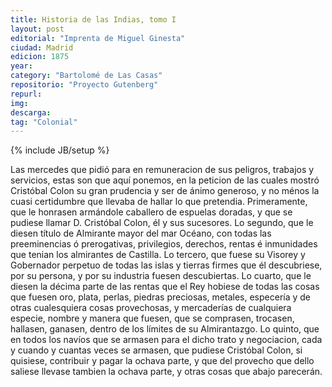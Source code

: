 ```yaml
---
title: Historia de las Indias, tomo I
layout: post
editorial: "Imprenta de Miguel Ginesta"
ciudad: Madrid
edicion: 1875
year: 
category: "Bartolomé de Las Casas"
repositorio: "Proyecto Gutenberg"
repurl: 
img:
descarga: 
tag: "Colonial"
---
```

{% include JB/setup %}


Las mercedes que pidió para en remuneracion de sus peligros, trabajos y servicios, estas son que aquí ponemos, en la peticion de las cuales mostró Cristóbal Colon su gran prudencia y ser de ánimo generoso, y no ménos la cuasi certidumbre que llevaba de hallar lo que pretendia. Primeramente, que le honrasen armándole caballero de espuelas doradas, y que se pudiese llamar D. Cristóbal Colon, él y sus sucesores. Lo segundo, que le diesen título de Almirante mayor del mar Océano, con todas las preeminencias ó prerogativas, privilegios, derechos, rentas é inmunidades que tenian los almirantes de Castilla. Lo tercero, que fuese su Visorey y Gobernador perpetuo de todas las islas y tierras firmes que él descubriese, por su persona, y por su industria fuesen descubiertas. Lo cuarto, que le diesen la décima parte de las rentas que el Rey hobiese de todas las cosas que fuesen oro, plata, perlas, piedras preciosas, metales, especería y de otras cualesquiera cosas provechosas, y mercaderías de cualquiera especie, nombre y manera que fuesen, que se comprasen, trocasen, hallasen, ganasen, dentro de los límites de su Almirantazgo. Lo quinto, que en todos los navíos que se armasen para el dicho trato y negociacion, cada y cuando y cuantas veces se armasen, que pudiese Cristóbal Colon, si quisiese, contribuir y pagar la ochava parte, y que del provecho que dello saliese llevase tambien la ochava parte, y otras cosas que abajo parecerán. 